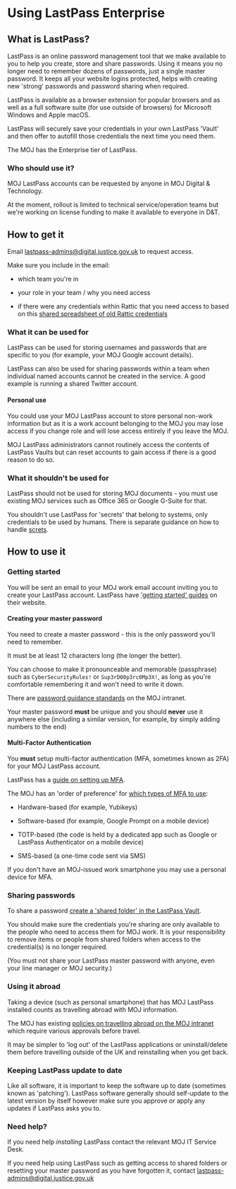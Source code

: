 # Using LastPass Enterprise

## What is LastPass?

LastPass is an online password management tool that we make available to you to help you create, store and share passwords. Using it means you no longer need to remember dozens of passwords, just a single master password. It keeps all your website logins protected, helps with creating new 'strong' passwords and password sharing when required.

LastPass is available as a browser extension for popular browsers and as well as a full software suite \(for use outside of browsers\) for Microsoft Windows and Apple macOS.

LastPass will securely save your credentials in your own LastPass 'Vault' and then offer to autofill those credentials the next time you need them.

The MOJ has the Enterprise tier of LastPass.

### Who should use it?

MOJ LastPass accounts can be requested by anyone in MOJ Digital & Technology.

At the moment, rollout is limited to technical service/operation teams but we're working on license funding to make it available to everyone in D&T.

## How to get it

Email [lastpass-admins@digital.justice.gov.uk](mailto:lastpass-admins@digital.justice.gov.uk) to request access.

Make sure you include in the email:

-   which team you're in

-   your role in your team / why you need access

-   if there were any credentials within Rattic that you need access to based on this [shared spreadsheet of old Rattic credentials](https://docs.google.com/spreadsheets/d/1xkjXApSI1yw4gSuE9-izOBjvD5MK895wt1GJ9unQdU8/edit?usp=sharing)


### What it can be used for

LastPass can be used for storing usernames and passwords that are specific to you \(for example, your MOJ Google account details\).

LastPass can also be used for sharing passwords within a team when individual named accounts cannot be created in the service. A good example is running a shared Twitter account.

#### Personal use

You could use your MOJ LastPass account to store personal non-work information but as it is a work account belonging to the MOJ you may lose access if you change role and will lose access entirely if you leave the MOJ.

MOJ LastPass administrators cannot routinely access the contents of LastPass Vaults but can reset accounts to gain access if there is a good reason to do so.

### What it shouldn't be used for

LastPass should not be used for storing MOJ documents - you must use existing MOJ services such as Office 365 or Google G-Suite for that.

You shouldn't use LastPass for 'secrets' that belong to systems, only credentials to be used by humans. There is separate guidance on how to handle [screts](secrets-management.md).

## How to use it

### Getting started

You will be sent an email to your MOJ work email account inviting you to create your LastPass account. LastPass have ['getting started' guides](https://support.logmeininc.com/lastpass?articleID=1194875481) on their website.

#### Creating your master password

You need to create a master password - this is the only password you'll need to remember.

It must be at least 12 characters long \(the longer the better\).

You can choose to make it pronounceable and memorable \(passphrase\) such as `CyberSecurityRules!` or `Sup3rD00p3rc0Mp3X!`, as long as you're comfortable remembering it and won't need to write it down.

There are [password guidance standards](https://intranet.justice.gov.uk/guidance/security/it-computer-security/ict-security-policy-framework/password-standard/) on the MOJ intranet.

Your master password **must** be unique and you should **never** use it anywhere else \(including a similar version, for example, by simply adding numbers to the end\)

#### Multi-Factor Authentication

You **must** setup multi-factor authentication \(MFA, sometimes known as 2FA\) for your MOJ LastPass account.

LastPass has a [guide on setting up MFA](https://support.logmeininc.com/lastpass/help/enable-multifactor-authentication-lp010002).

The MOJ has an 'order of preference' for [which types of MFA to use](authentication.md#):

-   Hardware-based \(for example, Yubikeys\)

-   Software-based \(for example, Google Prompt on a mobile device\)

-   TOTP-based \(the code is held by a dedicated app such as Google or LastPass Authenticator on a mobile device\)

-   SMS-based \(a one-time code sent via SMS\)


If you don't have an MOJ-issued work smartphone you may use a personal device for MFA.

### Sharing passwords

To share a password [create a 'shared folder' in the LastPass Vault](https://support.logmeininc.com/lastpass/help/manage-lastpass-teams-shared-folders-users-lp010061).

You should make sure the credentials you're sharing are only available to the people who need to access them for MOJ work. It is your responsibility to remove items or people from shared folders when access to the credential\(s\) is no longer required.

\(You must not share your LastPass master password with anyone, even your line manager or MOJ security.\)

### Using it abroad

Taking a device \(such as personal smartphone\) that has MOJ LastPass installed counts as travelling abroad with MOJ information.

The MOJ has existing [policies on travelling abroad on the MOJ intranet](https://intranet.justice.gov.uk/guidance/security/staff-security-and-responsibilities/travelling-abroad-business-or-personal/) which require various approvals before travel.

It may be simpler to 'log out' of the LastPass applications or uninstall/delete them before travelling outside of the UK and reinstalling when you get back.

### Keeping LastPass update to date

Like all software, it is important to keep the software up to date \(sometimes known as 'patching'\). LastPass software generally should self-update to the latest version by itself however make sure you approve or apply any updates if LastPass asks you to.

### Need help?

If you need help *installing* LastPass contact the relevant MOJ IT Service Desk.

If you need help using LastPass such as getting access to shared folders or resetting your master password as you have forgotten it, contact [lastpass-admins@digital.justice.gov.uk](mailto:lastpass-admins@digital.justice.gov.uk)


